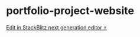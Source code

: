 # portfolio-project-website

[Edit in StackBlitz next generation editor ⚡️](https://stackblitz.com/~/github.com/amirarif619/portfolio-project-website)